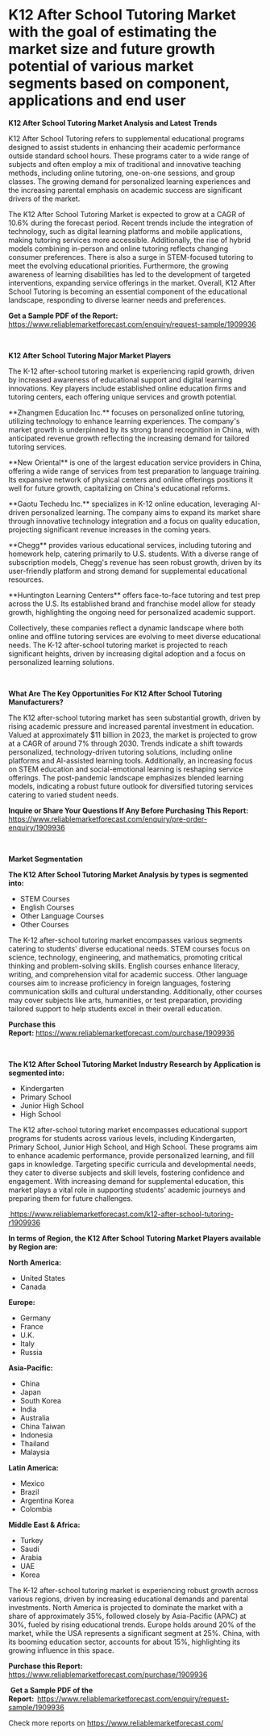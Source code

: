 <p><h1>K12 After School Tutoring Market with the goal of estimating the market size and future growth potential of various market segments based on component, applications and end user</h1></p><p><strong>K12 After School Tutoring Market Analysis and Latest Trends</strong></p>
<p><p>K12 After School Tutoring refers to supplemental educational programs designed to assist students in enhancing their academic performance outside standard school hours. These programs cater to a wide range of subjects and often employ a mix of traditional and innovative teaching methods, including online tutoring, one-on-one sessions, and group classes. The growing demand for personalized learning experiences and the increasing parental emphasis on academic success are significant drivers of the market.</p><p>The K12 After School Tutoring Market is expected to grow at a CAGR of 10.6% during the forecast period. Recent trends include the integration of technology, such as digital learning platforms and mobile applications, making tutoring services more accessible. Additionally, the rise of hybrid models combining in-person and online tutoring reflects changing consumer preferences. There is also a surge in STEM-focused tutoring to meet the evolving educational priorities. Furthermore, the growing awareness of learning disabilities has led to the development of targeted interventions, expanding service offerings in the market. Overall, K12 After School Tutoring is becoming an essential component of the educational landscape, responding to diverse learner needs and preferences.</p></p>
<p><strong>Get a Sample PDF of the Report:&nbsp;</strong> <a href="https://www.reliablemarketforecast.com/enquiry/request-sample/1909936?utm_campaign=2740&utm_medium=2&utm_source=Github&utm_content=ia&utm_term=10032025&utm_id=k12-after-school-tutoring">https://www.reliablemarketforecast.com/enquiry/request-sample/1909936</a></p>
<p>&nbsp;</p>
<p><strong>K12 After School Tutoring Major Market Players</strong></p>
<p><p>The K-12 after-school tutoring market is experiencing rapid growth, driven by increased awareness of educational support and digital learning innovations. Key players include established online education firms and tutoring centers, each offering unique services and growth potential.</p><p>**Zhangmen Education Inc.** focuses on personalized online tutoring, utilizing technology to enhance learning experiences. The company's market growth is underpinned by its strong brand recognition in China, with anticipated revenue growth reflecting the increasing demand for tailored tutoring services.</p><p>**New Oriental** is one of the largest education service providers in China, offering a wide range of services from test preparation to language training. Its expansive network of physical centers and online offerings positions it well for future growth, capitalizing on China's educational reforms.</p><p>**Gaotu Techedu Inc.** specializes in K-12 online education, leveraging AI-driven personalized learning. The company aims to expand its market share through innovative technology integration and a focus on quality education, projecting significant revenue increases in the coming years.</p><p>**Chegg** provides various educational services, including tutoring and homework help, catering primarily to U.S. students. With a diverse range of subscription models, Chegg's revenue has seen robust growth, driven by its user-friendly platform and strong demand for supplemental educational resources.</p><p>**Huntington Learning Centers** offers face-to-face tutoring and test prep across the U.S. Its established brand and franchise model allow for steady growth, highlighting the ongoing need for personalized academic support.</p><p>Collectively, these companies reflect a dynamic landscape where both online and offline tutoring services are evolving to meet diverse educational needs. The K-12 after-school tutoring market is projected to reach significant heights, driven by increasing digital adoption and a focus on personalized learning solutions.</p></p>
<p>&nbsp;</p>
<p><strong>What Are The Key Opportunities For K12 After School Tutoring Manufacturers?</strong></p>
<p><p>The K12 after-school tutoring market has seen substantial growth, driven by rising academic pressure and increased parental investment in education. Valued at approximately $11 billion in 2023, the market is projected to grow at a CAGR of around 7% through 2030. Trends indicate a shift towards personalized, technology-driven tutoring solutions, including online platforms and AI-assisted learning tools. Additionally, an increasing focus on STEM education and social-emotional learning is reshaping service offerings. The post-pandemic landscape emphasizes blended learning models, indicating a robust future outlook for diversified tutoring services catering to varied student needs.</p></p>
<p><strong>Inquire or Share Your Questions If Any Before Purchasing This Report:</strong> <a href="https://www.reliablemarketforecast.com/enquiry/pre-order-enquiry/1909936?utm_campaign=2740&utm_medium=2&utm_source=Github&utm_content=ia&utm_term=10032025&utm_id=k12-after-school-tutoring">https://www.reliablemarketforecast.com/enquiry/pre-order-enquiry/1909936</a></p>
<p>&nbsp;</p>
<p><strong>Market Segmentation</strong></p>
<p><strong>The K12 After School Tutoring Market Analysis by types is segmented into:</strong></p>
<p><ul><li>STEM Courses</li><li>English Courses</li><li>Other Language Courses</li><li>Other Courses</li></ul></p>
<p><p>The K-12 after-school tutoring market encompasses various segments catering to students' diverse educational needs. STEM courses focus on science, technology, engineering, and mathematics, promoting critical thinking and problem-solving skills. English courses enhance literacy, writing, and comprehension vital for academic success. Other language courses aim to increase proficiency in foreign languages, fostering communication skills and cultural understanding. Additionally, other courses may cover subjects like arts, humanities, or test preparation, providing tailored support to help students excel in their overall education.</p></p>
<p><strong>Purchase this Report:&nbsp;</strong><a href="https://www.reliablemarketforecast.com/purchase/1909936?utm_campaign=2740&utm_medium=2&utm_source=Github&utm_content=ia&utm_term=10032025&utm_id=k12-after-school-tutoring">https://www.reliablemarketforecast.com/purchase/1909936</a></p>
<p>&nbsp;</p>
<p><strong>The K12 After School Tutoring Market Industry Research by Application is segmented into:</strong></p>
<p><ul><li>Kindergarten</li><li>Primary School</li><li>Junior High School</li><li>High School</li></ul></p>
<p><p>The K12 after-school tutoring market encompasses educational support programs for students across various levels, including Kindergarten, Primary School, Junior High School, and High School. These programs aim to enhance academic performance, provide personalized learning, and fill gaps in knowledge. Targeting specific curricula and developmental needs, they cater to diverse subjects and skill levels, fostering confidence and engagement. With increasing demand for supplemental education, this market plays a vital role in supporting students' academic journeys and preparing them for future challenges.</p></p>
<p><a href="https://www.reliablemarketforecast.com/k12-after-school-tutoring-r1909936?utm_campaign=2740&utm_medium=2&utm_source=Github&utm_content=ia&utm_term=10032025&utm_id=k12-after-school-tutoring">&nbsp;https://www.reliablemarketforecast.com/k12-after-school-tutoring-r1909936</a></p>
<p><strong>In terms of Region, the K12 After School Tutoring Market Players available by Region are:</strong></p>
<p>
    <p> <strong> North America: </strong>
        <ul>
            <li>United States</li>
            <li>Canada</li>
        </ul>
        </p> 
    <p> <strong> Europe: </strong>
        <ul>
            <li>Germany</li>
            <li>France</li>
            <li>U.K.</li>
            <li>Italy</li>
            <li>Russia</li>
        </ul>
        </p> 
    <p> <strong> Asia-Pacific: </strong>
        <ul>
            <li>China</li>
            <li>Japan</li>
            <li>South Korea</li>
            <li>India</li>
            <li>Australia</li>
            <li>China Taiwan</li>
            <li>Indonesia</li>
            <li>Thailand</li>
            <li>Malaysia</li>
        </ul>
        </p> 
    <p> <strong> Latin America: </strong>
        <ul>
            <li>Mexico</li>
            <li>Brazil</li>
            <li>Argentina Korea</li>
            <li>Colombia</li>
        </ul>
        </p> 
    <p> <strong> Middle East & Africa: </strong>
        <ul>
            <li>Turkey</li>
            <li>Saudi</li>
            <li>Arabia</li>
            <li>UAE</li>
            <li>Korea</li>
        </ul>
    </p>
    </p>
<p><p>The K-12 after-school tutoring market is experiencing robust growth across various regions, driven by increasing educational demands and parental investments. North America is projected to dominate the market with a share of approximately 35%, followed closely by Asia-Pacific (APAC) at 30%, fueled by rising educational trends. Europe holds around 20% of the market, while the USA represents a significant segment at 25%. China, with its booming education sector, accounts for about 15%, highlighting its growing influence in this space.</p></p>
<p><strong>Purchase this Report: </strong><a href="https://www.reliablemarketforecast.com/purchase/1909936?utm_campaign=2740&utm_medium=2&utm_source=Github&utm_content=ia&utm_term=10032025&utm_id=k12-after-school-tutoring">https://www.reliablemarketforecast.com/purchase/1909936</a></p>
<p>&nbsp;<strong>Get a Sample PDF of the Report:&nbsp;&nbsp;</strong><a href="https://www.reliablemarketforecast.com/enquiry/request-sample/1909936?utm_campaign=2740&utm_medium=2&utm_source=Github&utm_content=ia&utm_term=10032025&utm_id=k12-after-school-tutoring">https://www.reliablemarketforecast.com/enquiry/request-sample/1909936</a></p>
<p><strong></strong></p>
<p>Check more reports on <a href="https://www.reliablemarketforecast.com/?utm_campaign=2740&utm_medium=2&utm_source=Github&utm_content=ia&utm_term=10032025&utm_id=k12-after-school-tutoring">https://www.reliablemarketforecast.com/</a></p>